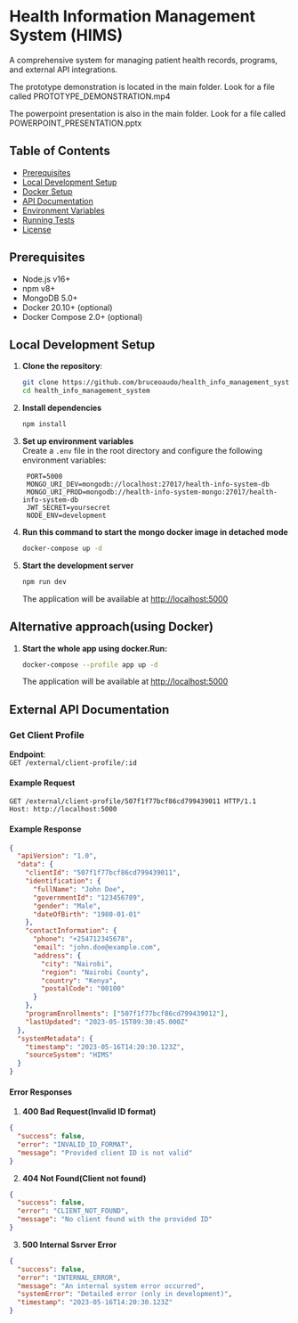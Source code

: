 # Health Information Management System (HIMS)

A comprehensive system for managing patient health records, programs, and external API integrations.

The prototype demonstration is located in the main folder. Look for a file called PROTOTYPE_DEMONSTRATION.mp4

The powerpoint presentation is also in the main folder. Look for a file called POWERPOINT_PRESENTATION.pptx

## Table of Contents

- [Prerequisites](#prerequisites)
- [Local Development Setup](#local-development-setup)
- [Docker Setup](#docker-setup)
- [API Documentation](#api-documentation)
- [Environment Variables](#environment-variables)
- [Running Tests](#running-tests)
- [License](#license)

## Prerequisites

- Node.js v16+
- npm v8+
- MongoDB 5.0+
- Docker 20.10+ (optional)
- Docker Compose 2.0+ (optional)

## Local Development Setup

1. **Clone the repository**:

   ```bash
   git clone https://github.com/bruceoaudo/health_info_management_system.git
   cd health_info_management_system
   ```

2. **Install dependencies**

   ```bash
   npm install
   ```

3. **Set up environment variables**  
   Create a `.env` file in the root directory and configure the following environment variables:

   ```env
    PORT=5000
    MONGO_URI_DEV=mongodb://localhost:27017/health-info-system-db
    MONGO_URI_PROD=mongodb://health-info-system-mongo:27017/health-info-system-db
    JWT_SECRET=yoursecret
    NODE_ENV=development
   ```

4. **Run this command to start the mongo docker image in detached mode**

   ```bash
   docker-compose up -d
   ```

5. **Start the development server**

   ```bash
   npm run dev
   ```

   The application will be available at <http://localhost:5000>

## Alternative approach(using Docker)

1. **Start the whole app using docker.Run:**

   ```bash
   docker-compose --profile app up -d
   ```

   The application will be available at <http://localhost:5000>

## External API Documentation

### Get Client Profile

**Endpoint**:  
`GET /external/client-profile/:id`

#### Example Request

```http
GET /external/client-profile/507f1f77bcf86cd799439011 HTTP/1.1
Host: http://localhost:5000
```

#### Example Response

```json
{
  "apiVersion": "1.0",
  "data": {
    "clientId": "507f1f77bcf86cd799439011",
    "identification": {
      "fullName": "John Doe",
      "governmentId": "123456789",
      "gender": "Male",
      "dateOfBirth": "1980-01-01"
    },
    "contactInformation": {
      "phone": "+254712345678",
      "email": "john.doe@example.com",
      "address": {
        "city": "Nairobi",
        "region": "Nairobi County",
        "country": "Kenya",
        "postalCode": "00100"
      }
    },
    "programEnrollments": ["507f1f77bcf86cd799439012"],
    "lastUpdated": "2023-05-15T09:30:45.000Z"
  },
  "systemMetadata": {
    "timestamp": "2023-05-16T14:20:30.123Z",
    "sourceSystem": "HIMS"
  }
}
```

#### Error Responses

1. **400 Bad Request(Invalid ID format)**

```json
{
  "success": false,
  "error": "INVALID_ID_FORMAT",
  "message": "Provided client ID is not valid"
}
```

2. **404 Not Found(Client not found)**

```json
{
  "success": false,
  "error": "CLIENT_NOT_FOUND",
  "message": "No client found with the provided ID"
}
```

3. **500 Internal Ssrver Error**

```json
{
  "success": false,
  "error": "INTERNAL_ERROR",
  "message": "An internal system error occurred",
  "systemError": "Detailed error (only in development)",
  "timestamp": "2023-05-16T14:20:30.123Z"
}
```
